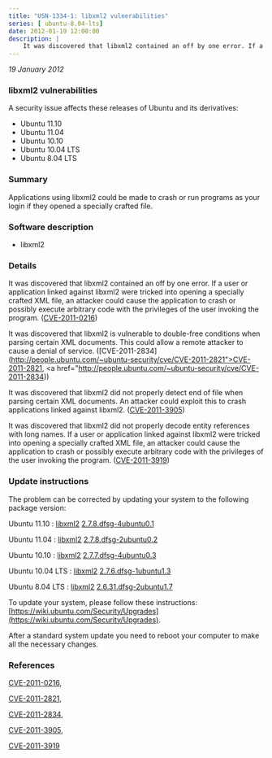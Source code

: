 ```yaml
---
title: "USN-1334-1: libxml2 vulnerabilities"
series: [ ubuntu-8.04-lts]
date: 2012-01-19 12:00:00
description: |
    It was discovered that libxml2 contained an off by one error. If a user or application linked against libxml2 were tricked into opening a specially crafted XML file, an attacker could cause the application to crash or possibly execute arbitrary code with the privileges of the user invoking the program. ([CVE-2011-0216](http://people.ubuntu.com/~ubuntu-security/cve/CVE-2011-0216))
--- 
```

 
 

*19 January 2012*

### libxml2 vulnerabilities

A security issue affects these releases of Ubuntu and its derivatives:

* Ubuntu 11.10
* Ubuntu 11.04
* Ubuntu 10.10
* Ubuntu 10.04 LTS
* Ubuntu 8.04 LTS

### Summary

Applications using libxml2 could be made to crash or run programs as your login if they opened a specially crafted file.

### Software description

* libxml2 

### Details

It was discovered that libxml2 contained an off by one error. If a user or application linked against libxml2 were tricked into opening a specially crafted XML file, an attacker could cause the application to crash or possibly execute arbitrary code with the privileges of the user invoking the program. ([CVE-2011-0216](http://people.ubuntu.com/~ubuntu-security/cve/CVE-2011-0216))

It was discovered that libxml2 is vulnerable to double-free conditions when parsing certain XML documents. This could allow a remote attacker to cause a denial of service. ([CVE-2011-2834](http://people.ubuntu.com/~ubuntu-security/cve/CVE-2011-2821">CVE-2011-2821</a>, <a href="http://people.ubuntu.com/~ubuntu-security/cve/CVE-2011-2834))

It was discovered that libxml2 did not properly detect end of file when parsing certain XML documents. An attacker could exploit this to crash applications linked against libxml2. ([CVE-2011-3905](http://people.ubuntu.com/~ubuntu-security/cve/CVE-2011-3905))

It was discovered that libxml2 did not properly decode entity references with long names. If a user or application linked against libxml2 were tricked into opening a specially crafted XML file, an attacker could cause the application to crash or possibly execute arbitrary code with the privileges of the user invoking the program. ([CVE-2011-3919](http://people.ubuntu.com/~ubuntu-security/cve/CVE-2011-3919)) 

### Update instructions

The problem can be corrected by updating your system to the following package version:

Ubuntu 11.10
 : [libxml2](https://launchpad.net/ubuntu/+source/libxml2) <span> [2.7.8.dfsg-4ubuntu0.1](https://launchpad.net/ubuntu/+source/libxml2/2.7.8.dfsg-4ubuntu0.1) </span> 

Ubuntu 11.04
 : [libxml2](https://launchpad.net/ubuntu/+source/libxml2) <span> [2.7.8.dfsg-2ubuntu0.2](https://launchpad.net/ubuntu/+source/libxml2/2.7.8.dfsg-2ubuntu0.2) </span> 

Ubuntu 10.10
 : [libxml2](https://launchpad.net/ubuntu/+source/libxml2) <span> [2.7.7.dfsg-4ubuntu0.3](https://launchpad.net/ubuntu/+source/libxml2/2.7.7.dfsg-4ubuntu0.3) </span> 

Ubuntu 10.04 LTS
 : [libxml2](https://launchpad.net/ubuntu/+source/libxml2) <span> [2.7.6.dfsg-1ubuntu1.3](https://launchpad.net/ubuntu/+source/libxml2/2.7.6.dfsg-1ubuntu1.3) </span> 

Ubuntu 8.04 LTS
 : [libxml2](https://launchpad.net/ubuntu/+source/libxml2) <span> [2.6.31.dfsg-2ubuntu1.7](https://launchpad.net/ubuntu/+source/libxml2/2.6.31.dfsg-2ubuntu1.7) </span> 

To update your system, please follow these instructions: [https://wiki.ubuntu.com/Security/Upgrades](https://wiki.ubuntu.com/Security/Upgrades).

After a standard system update you need to reboot your computer to make all the necessary changes. 

### References

 
 [CVE-2011-0216](http://people.ubuntu.com/~ubuntu-security/cve/CVE-2011-0216), 

 [CVE-2011-2821](http://people.ubuntu.com/~ubuntu-security/cve/CVE-2011-2821), 

 [CVE-2011-2834](http://people.ubuntu.com/~ubuntu-security/cve/CVE-2011-2834), 

 [CVE-2011-3905](http://people.ubuntu.com/~ubuntu-security/cve/CVE-2011-3905), 

 [CVE-2011-3919](http://people.ubuntu.com/~ubuntu-security/cve/CVE-2011-3919)
 

